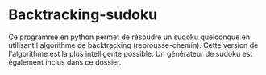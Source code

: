 # Backtracking-sudoku

Ce programme en python permet de résoudre un sudoku quelconque en utilisant l'algorithme de backtracking (rebrousse-chemin).
Cette version de l'algorithme est la plus intelligente possible.
Un générateur de sudoku est également inclus dans ce dossier.
